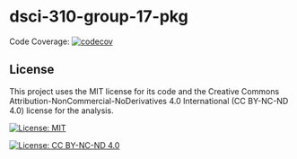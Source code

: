 # dsci-310-group-17-pkg

Code Coverage: [![codecov](https://codecov.io/gh/DSCI-310/dsci-310-group-17-pkg/branch/main/graph/badge.svg?token=CODECOV_TOKEN)](https://codecov.io/gh/DSCI-310/dsci-310-group-17-pkg)


## License
This project uses the MIT license for its code and the Creative Commons Attribution-NonCommercial-NoDerivatives 4.0 International (CC BY-NC-ND 4.0) license for the analysis.

[![License: MIT](https://img.shields.io/badge/License-MIT-yellow.svg)](https://opensource.org/licenses/MIT)

[![License: CC BY-NC-ND 4.0](https://img.shields.io/badge/License-CC_BY--NC--ND_4.0-lightgrey.svg)](https://creativecommons.org/licenses/by-nc-nd/4.0/)
